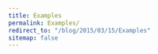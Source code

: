```yaml
---
title: Examples
permalink: Examples/
redirect_to: "/blog/2015/03/15/Examples"
sitemap: false
---
```

